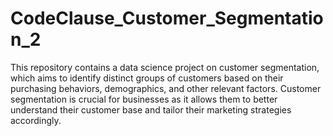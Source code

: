 # CodeClause_Customer_Segmentation_2
This repository contains a data science project on customer segmentation, which aims to identify distinct groups of customers based on their purchasing behaviors, demographics, and other relevant factors. Customer segmentation is crucial for businesses as it allows them to better understand their customer base and tailor their marketing strategies accordingly.
